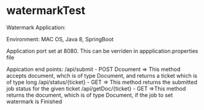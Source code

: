 # watermarkTest

Watermark Application:

Environment: MAC OS, Java 8, SpringBoot

Application port set at 8080. This can be verriden in appplication.properties file

Appication end points:
  /api/submit - POST Dcoument => This method accepts document, whch is of type Document, and returns a ticket which is of type long
  /api/status/{ticket} - GET  => This method returns the submitted job status for the given ticket
  /api/getDoc/{ticket} - GET  =>This method returns the document, which is of type Document, if the job to set watermark is Finished
  
  
